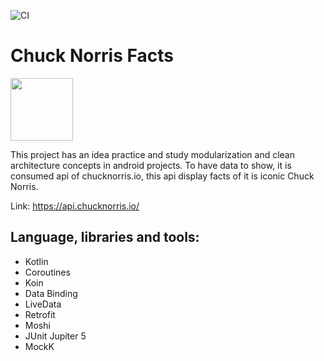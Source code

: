 ![CI](https://github.com/akanbi/chuck-norris-facts/workflows/CI/badge.svg)
# Chuck Norris Facts 
<img src="https://pngimage.net/wp-content/uploads/2018/05/chuck-norris-approved-png-3.png" height="100">

This project has an idea practice and study modularization and clean architecture concepts  in android projects. To have data to show, it is consumed api of chucknorris.io, this api display facts of it is iconic Chuck Norris.

Link: https://api.chucknorris.io/

## Language, libraries and tools:
 - Kotlin
 - Coroutines
 - Koin
 - Data Binding
 - LiveData
 - Retrofit
 - Moshi
 - JUnit Jupiter 5
 - MockK
